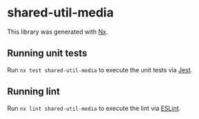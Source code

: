 # shared-util-media

This library was generated with [Nx](https://nx.dev).

## Running unit tests

Run `nx test shared-util-media` to execute the unit tests via [Jest](https://jestjs.io).

## Running lint

Run `nx lint shared-util-media` to execute the lint via [ESLint](https://eslint.org/).
